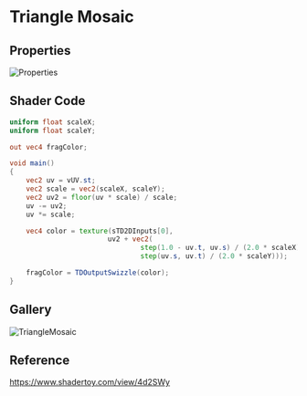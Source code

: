 # Triangle Mosaic

## Properties
![Properties](https://user-images.githubusercontent.com/21966381/116586865-dde43680-a954-11eb-8fda-b8eee8faa283.JPG)

## Shader Code

```glsl
uniform float scaleX;
uniform float scaleY;

out vec4 fragColor;

void main()
{
    vec2 uv = vUV.st;
	vec2 scale = vec2(scaleX, scaleY);
    vec2 uv2 = floor(uv * scale) / scale;
    uv -= uv2;
    uv *= scale;

    vec4 color = texture(sTD2DInputs[0],  
                        uv2 + vec2(
                                step(1.0 - uv.t, uv.s) / (2.0 * scaleX),
                                step(uv.s, uv.t) / (2.0 * scaleY)));

    fragColor = TDOutputSwizzle(color);
}
```

## Gallery

![TriangleMosaic](https://user-images.githubusercontent.com/21966381/116586869-de7ccd00-a954-11eb-9c47-8de45e6c2022.jpg)

## Reference

https://www.shadertoy.com/view/4d2SWy

